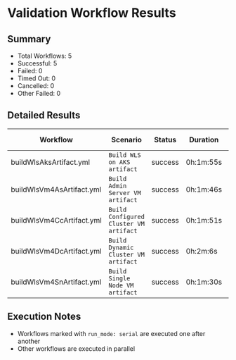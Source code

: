 # Validation Workflow Results

## Summary
- Total Workflows: 5
- Successful: 5
- Failed: 0
- Timed Out: 0
- Cancelled: 0
- Other Failed: 0

## Detailed Results

| Workflow | Scenario | Status | Duration | Run URL |
|----------|----------|---------|-----------|----------|
| buildWlsAksArtifact.yml | `Build WLS on AKS artifact` | success | 0h:1m:55s | [View Run](https://github.com/azure-javaee/weblogic-azure/actions/runs/17016133360) |
| buildWlsVm4AsArtifact.yml | `Build Admin Server VM artifact` | success | 0h:1m:46s | [View Run](https://github.com/azure-javaee/weblogic-azure/actions/runs/17016134118) |
| buildWlsVm4CcArtifact.yml | `Build Configured Cluster VM artifact` | success | 0h:1m:51s | [View Run](https://github.com/azure-javaee/weblogic-azure/actions/runs/17016134714) |
| buildWlsVm4DcArtifact.yml | `Build Dynamic Cluster VM artifact` | success | 0h:2m:6s | [View Run](https://github.com/azure-javaee/weblogic-azure/actions/runs/17016135231) |
| buildWlsVm4SnArtifact.yml | `Build Single Node VM artifact` | success | 0h:1m:30s | [View Run](https://github.com/azure-javaee/weblogic-azure/actions/runs/17016136139) |


## Execution Notes
- Workflows marked with `run_mode: serial` are executed one after another
- Other workflows are executed in parallel
